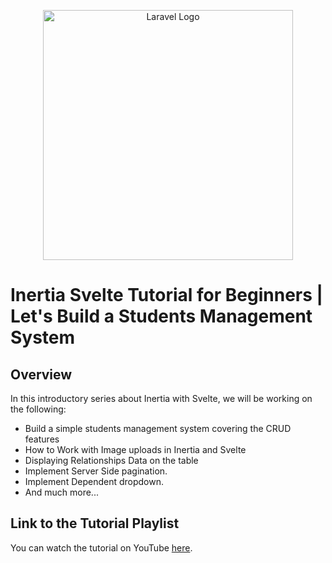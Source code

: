 <p align="center"><a href="https://laravel.com" target="_blank"><img src="https://raw.githubusercontent.com/laravel/art/master/logo-lockup/5%20SVG/2%20CMYK/1%20Full%20Color/laravel-logolockup-cmyk-red.svg" width="400" alt="Laravel Logo"></a></p>

# Inertia Svelte Tutorial for Beginners | Let's Build a Students Management System

## Overview

In this introductory series about Inertia with Svelte, we will be working on the following: 
-  Build a simple students management system covering the CRUD features
-  How to Work with Image uploads in Inertia and Svelte
-  Displaying Relationships Data on the table
-  Implement Server Side pagination.
- Implement Dependent dropdown.
- And much more...

## Link to the Tutorial Playlist

You can watch the tutorial on YouTube [here](https://www.youtube.com/watch?v=1MQil1EuiN8&list=PLBCuZqyXqWkzXQ83mhdJfx1xCJ1575xXk).


